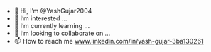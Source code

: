 - 👋 Hi, I’m @YashGujar2004
- 👀 I’m interested ...
- 🌱 I’m currently learning ...
- 💞️ I’m looking to collaborate on ...
- 📫 How to reach me www.linkedin.com/in/yash-gujar-3ba130261
<!---
YashGujar2004/YashGujar2004 is a ✨ special ✨ repository because its `README.md` (this file) appears on your GitHub profile.
You can click the Preview link to take a look at your changes.
--->
